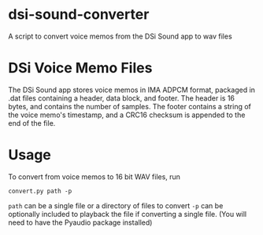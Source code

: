 # dsi-sound-converter
A script to convert voice memos from the DSi Sound app to wav files

# DSi Voice Memo Files
The DSi Sound app stores voice memos in IMA ADPCM format, packaged in .dat files containing a header, data block, and footer.
The header is 16 bytes, and contains the number of samples.
The footer contains a string of the voice memo's timestamp, and a CRC16 checksum is appended to the end of the file.

# Usage
To convert from voice memos to 16 bit WAV files, run
```
convert.py path -p
```
`path` can be a single file or a directory of files to convert
`-p` can be optionally included to playback the file if converting a single file. (You will need to have the Pyaudio package installed)
